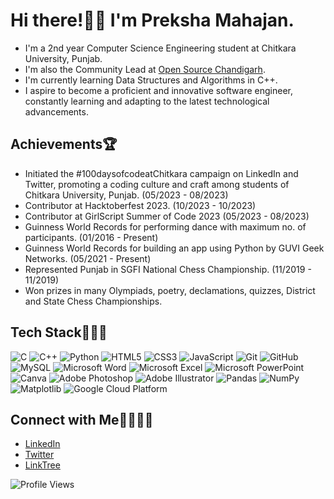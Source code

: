 # Hi there!👋🏻 I'm Preksha Mahajan.

- I'm a 2nd year Computer Science Engineering student at Chitkara University, Punjab.
- I'm also the Community Lead at [Open Source Chandigarh](https://github.com/Open-Source-Chandigarh).
- I'm currently learning Data Structures and Algorithms in C++.
- I aspire to become a proficient and innovative software engineer, constantly learning and adapting to the latest technological advancements.

## Achievements🏆

- Initiated the #100daysofcodeatChitkara campaign on LinkedIn and Twitter, promoting a coding culture and craft among students of Chitkara University, Punjab. (05/2023 - 08/2023)
- Contributor at Hacktoberfest 2023. (10/2023 - 10/2023)
- Contributor at GirlScript Summer of Code 2023 (05/2023 - 08/2023)
- Guinness World Records for performing dance with maximum no. of participants. (01/2016 - Present)
- Guinness World Records for building an app using Python by GUVI Geek Networks. (05/2021 - Present)
- Represented Punjab in SGFI National Chess Championship. (11/2019 - 11/2019)
- Won prizes in many Olympiads, poetry, declamations, quizzes, District and State Chess Championships.

## Tech Stack👩🏻‍💻
![C](https://img.shields.io/badge/c-%2300599C.svg?style=for-the-badge&logo=c&logoColor=white) ![C++](https://img.shields.io/badge/c++-%2300599C.svg?style=for-the-badge&logo=c%2B%2B&logoColor=white)  ![Python](https://img.shields.io/badge/python-3670A0?style=for-the-badge&logo=python&logoColor=ffdd54) ![HTML5](https://img.shields.io/badge/html5-%23E34F26.svg?style=for-the-badge&logo=html5&logoColor=white) ![CSS3](https://img.shields.io/badge/css3-%231572B6.svg?style=for-the-badge&logo=css3&logoColor=white) ![JavaScript](https://img.shields.io/badge/javascript-%23323330.svg?style=for-the-badge&logo=javascript&logoColor=%23F7DF1E) ![Git](https://img.shields.io/badge/Git-fc6d26?style=for-the-badge&logo=git&logoColor=white) ![GitHub](https://img.shields.io/badge/GitHub-%23121011.svg?style=for-the-badge&logo=github&logoColor=white) ![MySQL](https://img.shields.io/badge/mysql-%2300f.svg?style=for-the-badge&logo=mysql&logoColor=white) ![Microsoft Word](https://img.shields.io/badge/MS%20Word-%231570AD.svg?style=for-the-badge&logo=microsoftword&logoColor=white) ![Microsoft Excel](https://img.shields.io/badge/MS%20Excel-%23217346.svg?style=for-the-badge&logo=microsoftexcel&logoColor=white) ![Microsoft PowerPoint](https://img.shields.io/badge/MS%20PowerPoint-%23B7472A.svg?style=for-the-badge&logo=microsoftpowerpoint&logoColor=white) ![Canva](https://img.shields.io/badge/Canva-%2300C4CC.svg?style=for-the-badge&logo=Canva&logoColor=white) ![Adobe Photoshop](https://img.shields.io/badge/adobephotoshop-%2331A8FF.svg?style=for-the-badge&logo=adobephotoshop&logoColor=white) ![Adobe Illustrator](https://img.shields.io/badge/adobeillustrator-%23FF9A00.svg?style=for-the-badge&logo=adobeillustrator&logoColor=white) ![Pandas](https://img.shields.io/badge/pandas-%23150458.svg?style=for-the-badge&logo=pandas&logoColor=white) ![NumPy](https://img.shields.io/badge/numpy-%23013243.svg?style=for-the-badge&logo=numpy&logoColor=white) ![Matplotlib](https://img.shields.io/badge/Matplotlib-%2315172F.svg?style=for-the-badge&logo=python&logoColor=white) ![Google Cloud Platform](https://img.shields.io/badge/GCP-%234285F4.svg?style=for-the-badge&logo=googlecloud&logoColor=white)

## Connect with Me🫱🏻‍🫲🏻

- [LinkedIn](https://www.linkedin.com/in/preksha-mahajan-090359214/)
- [Twitter](https://twitter.com/MahajanPreksha)
- [LinkTree](https://linktr.ee/PrekshaMahajan)

![Profile Views](https://komarev.com/ghpvc/?username=MahajanPreksha&color=green)
